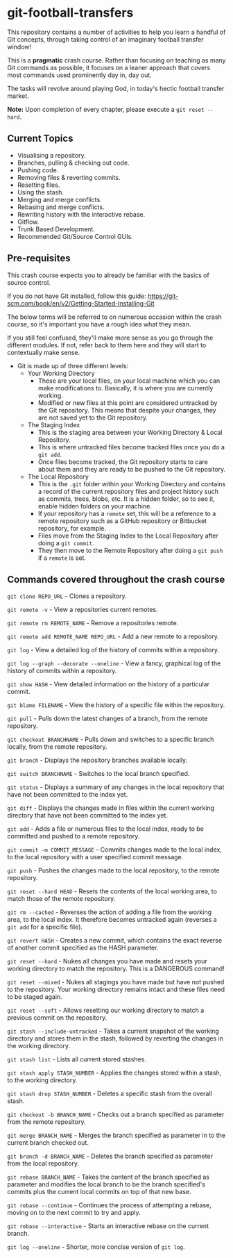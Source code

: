 # git-football-transfers

This repository contains a number of activities to help you learn a handful of Git concepts, through taking control of an imaginary football transfer window!

This is a **pragmatic** crash course. Rather than focusing on teaching as many Git commands as possible, it focuses on a leaner approach that covers most commands used prominently day in, day out.

The tasks will revolve around playing God, in today's hectic football transfer market.

**Note:** Upon completion of every chapter, please execute a `git reset --hard`.

## Current Topics

- Visualising a repository.
- Branches, pulling & checking out code.
- Pushing code.
- Removing files & reverting commits.
- Resetting files.
- Using the stash.
- Merging and merge conflicts.
- Rebasing and merge conflicts.
- Rewriting history with the interactive rebase.
- Gitflow.
- Trunk Based Development.
- Recommended Git/Source Control GUIs.

## Pre-requisites

This crash course expects you to already be familiar with the basics of source control.

If you do not have Git installed, follow this guide: https://git-scm.com/book/en/v2/Getting-Started-Installing-Git

The below terms will be referred to on numerous occasion within the crash course, so it's important you have a rough idea what they mean.

If you still feel confused, they'll make more sense as you go through the different modules. If not, refer back to them here and they will start to contextually make sense.

- Git is made up of three different levels:
  - Your Working Directory
    - These are your local files, on your local machine which you can make modifications to. Basically, it is where you are currently working.
    - Modified or new files at this point are considered untracked by the Git repository. This means that despite your changes, they are not saved yet to the Git repository.
  - The Staging Index
    - This is the staging area between your Working Directory & Local Repository.
    - This is where untracked files become tracked files once you do a `git add`.
    - Once files become tracked, the Git repository starts to care about them and they are ready to be pushed to the Git repository.
  - The Local Repository
    - This is the `.git` folder within your Working Directory and contains a record of the current repository files and project history such as commits, trees, blobs, etc. It is a hidden folder, so to see it, enable hidden folders on your machine.
    - If your repository has a `remote` set, this will be a reference to a remote repository such as a GitHub repository or Bitbucket repository, for example.
    - Files move from the Staging Index to the Local Repository after doing a `git commit`.
    - They then move to the Remote Repository after doing a `git push` if a `remote` is set.

## Commands covered throughout the crash course

`git clone REPO_URL` - Clones a repository.

`git remote -v` - View a repositories current remotes.

`git remote rm REMOTE_NAME` - Remove a repositories remote.

`git remote add REMOTE_NAME REPO_URL` - Add a new remote to a repository.

`git log` - View a detailed log of the history of commits within a repository.

`git log --graph --decorate --oneline` - View a fancy, graphical log of the history of commits within a repository.

`git show HASH` - View detailed information on the history of a particular commit.

`git blame FILENAME` - View the history of a specific file within the repository.

`git pull` - Pulls down the latest changes of a branch, from the remote repository.

`git checkout BRANCHNAME` - Pulls down and switches to a specific branch locally, from the remote repository.

`git branch` - Displays the repository branches available locally.

`git switch BRANCHNAME` - Switches to the local branch specified.

`git status` - Displays a summary of any changes in the local repository that have not been committed to the index yet.

`git diff` - Displays the changes made in files within the current working directory that have not been committed to the index yet.

`git add` - Adds a file or numerous files to the local index, ready to be committed and pushed to a remote repository.

`git commit -m COMMIT_MESSAGE` - Commits changes made to the local index, to the local repository with a user specified commit message.

`git push` - Pushes the changes made to the local repository, to the remote repository.

`git reset --hard HEAD` - Resets the contents of the local working area, to match those of the remote repository.

`git rm --cached` - Reverses the action of adding a file from the working area, to the local index. It therefore becomes untracked again (reverses a `git add` for a specific file).

`git revert HASH` - Creates a new commit, which contains the exact reverse of another commit specified as the HASH parameter.

`git reset --hard` - Nukes all changes you have made and resets your working directory to match the repository. This is a DANGEROUS command!

`git reset --mixed` - Nukes all stagings you have made but have not pushed to the repository. Your working directory remains intact and these files need to be staged again.

`git reset --soft` - Allows resetting our working directory to match a previous commit on the repository.

`git stash --include-untracked` - Takes a current snapshot of the working directory and stores them in the stash, followed by reverting the changes in the working directory.

`git stash list` - Lists all current stored stashes.

`git stash apply STASH_NUMBER` - Applies the changes stored within a stash, to the working directory.

`git stash drop STASH_NUMBER` - Deletes a specific stash from the overall stash.

`git checkout -b BRANCH_NAME` - Checks out a branch specified as parameter from the remote repository.

`git merge BRANCH_NAME` - Merges the branch specified as parameter in to the current branch checked out.

`git branch -d BRANCH_NAME` - Deletes the branch specified as parameter from the local repository.

`git rebase BRANCH_NAME` - Takes the content of the branch specified as parameter and modifies the local branch to be the branch specified's commits plus the current local commits on top of that new base.

`git rebase --continue` - Continues the process of attempting a rebase, moving on to the next commit to try and apply.

`git rebase --interactive` - Starts an interactive rebase on the current branch.

`git log --oneline` - Shorter, more concise version of `git log`.
